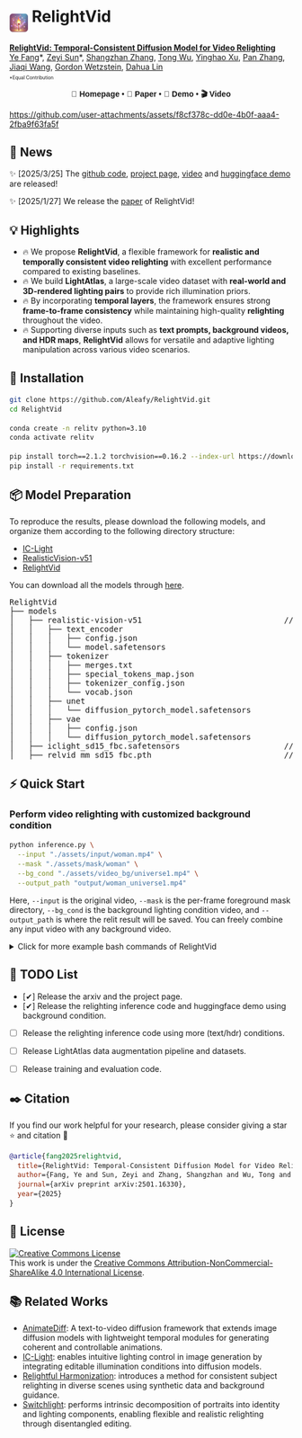 # <img src="media/icon2.png" style="vertical-align: -18px;" :height="33px" width="33px"> RelightVid
<!-- # RelightVid -->

**[RelightVid: Temporal-Consistent Diffusion Model for Video Relighting](https://arxiv.org/abs/2501.16330)**
</br>
[Ye Fang](https://github.com/Aleafy)\*,
[Zeyi Sun](https://github.com/SunzeY)\*,
[Shangzhan Zhang](https://zhanghe3z.github.io/),
[Tong Wu](https://wutong16.github.io/),
[Yinghao Xu](https://justimyhxu.github.io/),
[Pan Zhang](https://panzhang0212.github.io/),
[Jiaqi Wang](https://myownskyw7.github.io/),
[Gordon Wetzstein](https://web.stanford.edu/~gordonwz/),
[Dahua Lin](http://dahua.site/)

<p style="font-size: 0.6em; margin-top: -1em">*Equal Contribution</p>

<!-- <p align="center">
<a href="https://arxiv.org/abs/2501.16330"><img src="https://img.shields.io/badge/arXiv-Paper-<color>"></a>
<a href="https://sunzey.github.io/Make-it-Real"><img src="https://img.shields.io/badge/Project-Website-red"></a>
<a href="https://www.youtube.com/watch?v=_j-t8592GCM"><img src="https://img.shields.io/static/v1?label=Demo&message=Video&color=orange"></a>
<a href="" target='_blank'>
<img src="https://visitor-badge.laobi.icu/badge?page_id=Aleafy.RelightVid&left_color=gray&right_color=blue">
</a>
</p> -->

<!-- 🌐 🧭 🏠 🌟 ⭐-->

<div align="center" style="font-family: Arial, sans-serif;">
  <p>
    <a href="https://prmbench.github.io/" style="text-decoration: none; font-weight: bold;">🌻 Homepage</a> •
    <a href="https://arxiv.org/abs/2501.03124" style="text-decoration: none; font-weight: bold;">📑 Paper</a> •
    <a href="https://huggingface.co/datasets/hitsmy/PRMBench_Preview" style="text-decoration: none; font-weight: bold;">🤗 Demo</a> •
    <a href="xxx" style="text-decoration: none; font-weight: bold;"> 🎬 Video</a>
    <!-- <a href="docs/document.md" style="text-decoration: none; font-weight: bold;">📖 Documentation</a> -->
  </p>
</div>


https://github.com/user-attachments/assets/f8cf378c-dd0e-4b0f-aaa4-2fba9f63fa5f

<!-- ![Demo](./assets/demo.gif) -->
<!-- ▶ [点击这里观看视频](https://files.catbox.moe/5kyifj.mp4) -->
<!-- [![点击播放视频](media/icon2.png)](https://files.catbox.moe/5kyifj.mp4) -->


## 📜 News
✨ [2025/3/25] The [github code](xxx), [project page](xxx), [video](xxx) and [huggingface demo](xxx) are released!

✨ [2025/1/27] We release the [paper](https://arxiv.org/abs/2501.16330) of RelightVid!

<!-- ## 💡 Highlights  
- 🔥 We propose **RelightVid**, a flexible framework for **realistic and temporally consistent video relighting** with excellent performance compared to existing baselines.  
- 🔥 We build **LightAtlas**, a large-scale video dataset with **real-world and 3D-rendered lighting pairs** to provide rich illumination priors.  
- 🔥 By incorporating **temporal layers**, the framework ensures strong **frame-to-frame consistency** while effectively preserving object albedo during the relighting process.  
- 🔥 Supporting diverse inputs such as **text prompts, background videos, and HDR maps**, **RelightVid** allows for versatile and adaptive lighting manipulation across various video scenarios. -->

## 💡 Highlights  
<!-- - 🔥 **RelightVid** introduces a flexible framework for **realistic and temporally consistent video relighting**, outperforming existing baselines with excellent performance across multiple metrics.   -->
<!-- - 🔥 A comprehensive **LightAtlas** dataset is created, combining **real-world and 3D-rendered lighting pairs** to provide a rich foundation of illumination priors.  -->
- 🔥 We propose **RelightVid**, a flexible framework for **realistic and temporally consistent video relighting** with excellent performance compared to existing baselines.  
- 🔥 We build **LightAtlas**, a large-scale video dataset with **real-world and 3D-rendered lighting pairs** to provide rich illumination priors.  
- 🔥 By incorporating **temporal layers**, the framework ensures strong **frame-to-frame consistency** while maintaining high-quality **relighting** throughout the video.  
- 🔥 Supporting diverse inputs such as **text prompts, background videos, and HDR maps**, **RelightVid** allows for versatile and adaptive lighting manipulation across various video scenarios.

<!-- 
## 👨‍💻 Todo
- [ ] Evaluation for Existed and Model-Generated Assets (both code & test assets)
- [ ] More Interactive Demos (huggingface, jupyter) 
- [x] Make-it-Real Pipeline Inference Code
- [x] Highly detailed Material Library annotations (generated by GPT-4V) 
- [x] Paper and Web Demos -->

## 💾 Installation

   ```bash
   git clone https://github.com/Aleafy/RelightVid.git
   cd RelightVid

   conda create -n relitv python=3.10 
   conda activate relitv
   
   pip install torch==2.1.2 torchvision==0.16.2 --index-url https://download.pytorch.org/whl/cu118
   pip install -r requirements.txt
   ```


## 📦 Model Preparation
<!-- To reproduce the results, please download the following models ([IC-Light](https://huggingface.co/lllyasviel/ic-light/tree/main), [RealisticVision-v51](https://huggingface.co/stablediffusionapi/realistic-vision-v51/tree/main), [RelightVid](https://huggingface.co/aleafy/RelightVid/tree/main)), and organize them according to the following directory structure: -->

To reproduce the results, please download the following models, and organize them according to the following directory structure:

- [IC-Light](https://huggingface.co/lllyasviel/ic-light/tree/main)
- [RealisticVision-v51](https://huggingface.co/stablediffusionapi/realistic-vision-v51/tree/main)
- [RelightVid](https://huggingface.co/aleafy/RelightVid/tree/main)

You can download all the models through [here]().
 <!-- 1. **Annotations**: in `data/material_lib/annotations` [folder](data/material_lib/annotations), include:
    - Highly-detailed descriptions by GPT-4V: offering thorough descriptions of the material’s visual characteristics and rich semantic information.
    - Category-tree: Divided into a hierarchical structure with coarse and fine granularity, it includes over 80 subcategories.
 2. **PBR Maps**: You can download the complete PBR data collection at [Huggingface](https://huggingface.co/datasets/gvecchio/MatSynth/tree/main), or download the data used in our project at [OpenXLab](https://openxlab.org.cn/datasets/YeFang/MatSynth/tree/main) (Recommended). (If you have any questions, please refer to [issue#5](https://github.com/Aleafy/Make_it_Real/issues/5))
 3. **Material Images(optinal)**: You can download the material images file [here](https://drive.google.com/file/d/1ob7CV6JiaqFyjuCzlmSnBuNRkzt2qMSG/view?usp=sharing), to check and visualize the material appearance. -->

<!-- <pre>
RelightVid
└── models
    └── realistic-vision-v51                              // stable diffusion base model
        └── text_encoder
            ├── config.json
            └── model.safetensors
        └── tokenizer
            ├── merges.txt
            ├── special_tokens_map.json
            ├── tokenizer_config.json
            └── vocab.json
        └── unet
            └── diffusion_pytorch_model.safetensors
        └── vae
            ├── config.json
            └── diffusion_pytorch_model.safetensors
    └── iclight_sd15_fbc.safetensors                      // ic-light weights
    └── relvid_mm_sd15_fbc.pth                            // relightvid motion weights
</pre> -->


<pre>
RelightVid
├── models
│   ├── realistic-vision-v51                              // stable diffusion base model
│   │   ├── text_encoder
│   │   │   ├── config.json
│   │   │   └── model.safetensors
│   │   ├── tokenizer
│   │   │   ├── merges.txt
│   │   │   ├── special_tokens_map.json
│   │   │   ├── tokenizer_config.json
│   │   │   └── vocab.json
│   │   ├── unet
│   │   │   └── diffusion_pytorch_model.safetensors
│   │   ├── vae
│   │   │   ├── config.json
│   │   │   └── diffusion_pytorch_model.safetensors
│   ├── iclight_sd15_fbc.safetensors                      // ic-light weights
│   ├── relvid_mm_sd15_fbc.pth                            // relightvid motion weights
</pre>


## ⚡ Quick Start
<!-- #### Background-conditioned illumination control -->
### Perform video relighting with customized background condition
```bash
python inference.py \
  --input "./assets/input/woman.mp4" \
  --mask "./assets/mask/woman" \
  --bg_cond "./assets/video_bg/universe1.mp4" \
  --output_path "output/woman_universe1.mp4"
```
Here, `--input` is the original video, `--mask` is the per-frame foreground mask directory, `--bg_cond` is the background lighting condition video, and `--output_path` is where the relit result will be saved. You can freely combine any input video with any background video.



<details><summary>Click for more example bash commands of RelightVid</summary>

```bash
python inference.py --input "./assets/input/woman.mp4" --mask "./assets/mask/woman" --bg_cond "./assets/video_bg/universe1.mp4" --output_path "output/woman_universe1.mp4"

python inference.py --input "./assets/input/woman.mp4" --mask "./assets/mask/woman" --bg_cond "./assets/video_bg/universe1.mp4" --output_path "output/woman_universe1.mp4"

python inference.py --input "./assets/input/woman.mp4" --mask "./assets/mask/woman" --bg_cond "./assets/video_bg/universe1.mp4" --output_path "output/woman_universe1.mp4"

python inference.py --input "./assets/input/woman.mp4" --mask "./assets/mask/woman" --bg_cond "./assets/video_bg/universe1.mp4" --output_path "output/woman_universe1.mp4"
```
</details>
<!-- - To ensure proper network connectivity for GPT-4V, add proxy environment settings in [main.py](https://github.com/Aleafy/Make_it_Real/blob/feb3563d57fbe18abbff8d4abfb48f71cc8f967b/main.py#L18) (optional). Also, please verify the reachability of your [API host](https://github.com/Aleafy/Make_it_Real/blob/feb3563d57fbe18abbff8d4abfb48f71cc8f967b/utils/gpt4_query.py#L68).
- Result visualization (blender engine) is located in the `output/refine_output` dir. You can compare the result with that in `output/ori_output`.  -->



## 📝 TODO List
- [✔] Release the arxiv and the project page.
- [✔] Release the relighting inference code and huggingface demo using background condition.
- [ ] Release the relighting inference code using more (text/hdr) conditions.
- [ ] Release LightAtlas data augmentation pipeline and datasets. 
- [ ] Release training and evaluation code.


## ✒️ Citation
If you find our work helpful for your research, please consider giving a star ⭐ and citation 📝
```bibtex
@article{fang2025relightvid,
  title={RelightVid: Temporal-Consistent Diffusion Model for Video Relighting},
  author={Fang, Ye and Sun, Zeyi and Zhang, Shangzhan and Wu, Tong and Xu, Yinghao and Zhang, Pan and Wang, Jiaqi and Wetzstein, Gordon and Lin, Dahua},
  journal={arXiv preprint arXiv:2501.16330},
  year={2025}
}
```

## 📄 License
<a rel="license" href="http://creativecommons.org/licenses/by-nc-sa/4.0/"><img alt="Creative Commons License" style="border-width:0" src="https://i.creativecommons.org/l/by-nc-sa/4.0/80x15.png" /></a>
<br />
This work is under the <a rel="license" href="http://creativecommons.org/licenses/by-nc-sa/4.0/">Creative Commons Attribution-NonCommercial-ShareAlike 4.0 International License</a>.



## 📚 Related Works
- [AnimateDiff](https://github.com/guoyww/animatediff/): A text-to-video diffusion framework that extends image diffusion models with lightweight temporal modules for generating coherent and controllable animations.
- [IC-Light](https://github.com/lllyasviel/IC-Light):  enables intuitive lighting control in image generation by integrating editable illumination conditions into diffusion models.
- [Relightful Harmonization](https://arxiv.org/abs/2312.06886): introduces a method for consistent subject relighting in diverse scenes using synthetic data and background guidance.
- [Switchlight](https://arxiv.org/pdf/2402.18848): performs intrinsic decomposition of portraits into identity and lighting components, enabling flexible and realistic relighting through disentangled editing.

